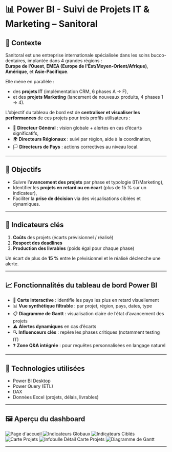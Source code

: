 # 📊 Power BI - Suivi de Projets IT & Marketing – Sanitoral

## 🏢 Contexte

Sanitoral est une entreprise internationale spécialisée dans les soins bucco-dentaires, implantée dans 4 grandes régions :  
**Europe de l’Ouest**, **EMEA (Europe de l'Est/Moyen-Orient/Afrique)**, **Amérique**, et **Asie-Pacifique**.

Elle mène en parallèle :
- des **projets IT** (implémentation CRM, 6 phases A → F),
- et des **projets Marketing** (lancement de nouveaux produits, 4 phases 1 → 4).

L’objectif du tableau de bord est de **centraliser et visualiser les performances** de ces projets pour trois profils utilisateurs :
- 👤 **Directeur Général** : vision globale + alertes en cas d’écarts significatifs,
- 🌍 **Directeurs Régionaux** : suivi par région, aide à la coordination,
- 🏳️ **Directeurs de Pays** : actions correctives au niveau local.

---

## 🎯 Objectifs

- Suivre l’**avancement des projets** par phase et typologie (IT/Marketing),
- Identifier les **projets en retard ou en écart** (plus de 15 % sur un indicateur),
- Faciliter la **prise de décision** via des visualisations ciblées et dynamiques.

---

## 📌 Indicateurs clés

1. **Coûts** des projets (écarts prévisionnel / réalisé)  
2. **Respect des deadlines**  
3. **Production des livrables** (poids égal pour chaque phase)

Un écart de plus de **15 %** entre le prévisionnel et le réalisé déclenche une alerte.

---

## 📈 Fonctionnalités du tableau de bord Power BI

- 🧭 **Carte interactive** : identifie les pays les plus en retard visuellement
- 📊 **Vue synthétique filtrable** : par projet, région, pays, dates, type
- 📋 **Diagramme de Gantt** : visualisation claire de l’état d’avancement des projets
- ⚠️ **Alertes dynamiques** en cas d’écarts
- 🔍 **Influenceurs clés** : repère les phases critiques (notamment testing IT)
- ❓ **Zone Q&A intégrée** : pour requêtes personnalisées en langage naturel

---

## 📌 Technologies utilisées

- Power BI Desktop
- Power Query (ETL)
- DAX
- Données Excel (projets, délais, livrables)

---

## 🖼️ Aperçu du dashboard

![Page d'accueil](../images/1_page_accueil_tableau_de_bord.png)
![Indicateurs Globaux](../images/2_indicateurs_performances_globales.png)
![Indicateurs Ciblés](../images/3_suivi_depassements_projets.png)
![Carte Projets](../images/4_carte_perimetre_projets.png)
![Infobulle Détail Carte Projets](../images/5_infobulle_projets_regions_planisphere.png)
![Diagramme de Gantt](../images/6_gestion_projet_gantt.png)

---
